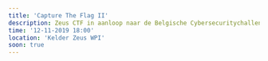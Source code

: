 ```yaml
---
title: 'Capture The Flag II'
description: Zeus CTF in aanloop naar de Belgische Cybersecuritychallenge
time: '12-11-2019 18:00'
location: 'Kelder Zeus WPI'
soon: true
---
```

